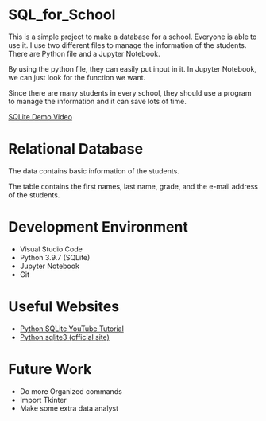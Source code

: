 # SQL_for_School

This is a simple project to make a database for a school. Everyone is able to use it. I use two different files to manage the information of the students. There are Python file and a Jupyter Notebook.

By using the python file, they can easily put input in it. In Jupyter Notebook, we can just look for the function we want. 

Since there are many students in every school, they should use a program to manage the information and it can save lots of time.



[SQLite Demo Video](https://youtu.be/fGW07BA7ugE)

# Relational Database

The data contains basic information of the students.

The table contains the first names, last name, grade, and the e-mail address of the students.

# Development Environment

* Visual Studio Code
* Python 3.9.7 (SQLite)
* Jupyter Notebook
* Git

# Useful Websites

* [Python SQLite YouTube Tutorial](https://www.youtube.com/watch?v=pd-0G0MigUA&t=1149s)
* [Python sqlite3 (official site)](https://docs.python.org/3.8/library/sqlite3.html)

# Future Work


* Do more Organized commands
* Import Tkinter 
* Make some extra data analyst
